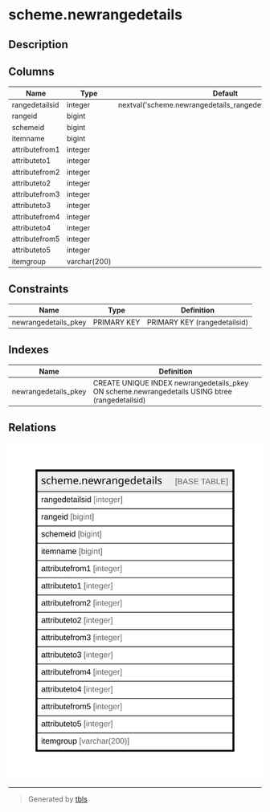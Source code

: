 # scheme.newrangedetails

## Description

## Columns

| Name | Type | Default | Nullable | Children | Parents | Comment |
| ---- | ---- | ------- | -------- | -------- | ------- | ------- |
| rangedetailsid | integer | nextval('scheme.newrangedetails_rangedetailsid_seq'::regclass) | false |  |  |  |
| rangeid | bigint |  | true |  |  |  |
| schemeid | bigint |  | true |  |  |  |
| itemname | bigint |  | true |  |  |  |
| attributefrom1 | integer |  | true |  |  |  |
| attributeto1 | integer |  | true |  |  |  |
| attributefrom2 | integer |  | true |  |  |  |
| attributeto2 | integer |  | true |  |  |  |
| attributefrom3 | integer |  | true |  |  |  |
| attributeto3 | integer |  | true |  |  |  |
| attributefrom4 | integer |  | true |  |  |  |
| attributeto4 | integer |  | true |  |  |  |
| attributefrom5 | integer |  | true |  |  |  |
| attributeto5 | integer |  | true |  |  |  |
| itemgroup | varchar(200) |  | true |  |  |  |

## Constraints

| Name | Type | Definition |
| ---- | ---- | ---------- |
| newrangedetails_pkey | PRIMARY KEY | PRIMARY KEY (rangedetailsid) |

## Indexes

| Name | Definition |
| ---- | ---------- |
| newrangedetails_pkey | CREATE UNIQUE INDEX newrangedetails_pkey ON scheme.newrangedetails USING btree (rangedetailsid) |

## Relations

![er](scheme.newrangedetails.svg)

---

> Generated by [tbls](https://github.com/k1LoW/tbls)
